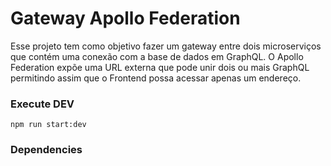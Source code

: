 # Gateway Apollo Federation

Esse projeto tem como objetivo fazer um gateway entre dois microserviços que contém uma conexão com a base de dados em GraphQL.
O Apollo Federation expõe uma URL externa que pode unir dois ou mais GraphQL permitindo assim que o Frontend possa acessar apenas um endereço.

### Execute DEV

```
npm run start:dev
```

### Dependencies

